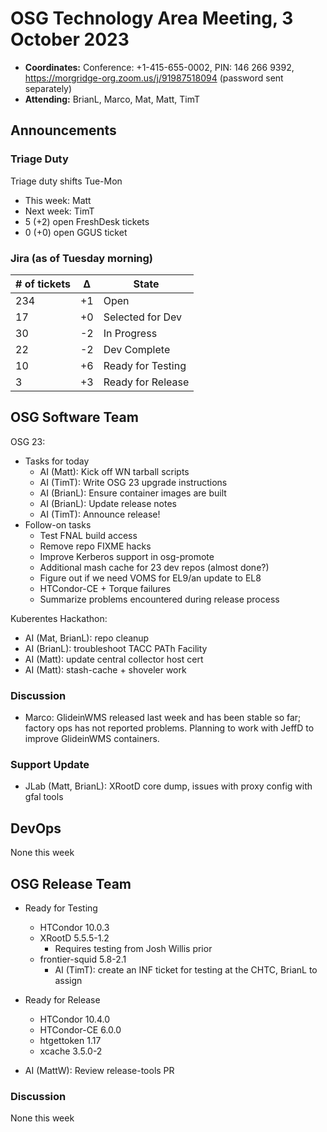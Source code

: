 # OSG Technology Area Meeting, 3 October 2023

-   **Coordinates:** Conference: +1-415-655-0002, PIN: 146 266 9392,
    <https://morgridge-org.zoom.us/j/91987518094> (password sent separately)
-   **Attending:** BrianL, Marco, Mat, Matt, TimT

## Announcements

### Triage Duty

Triage duty shifts Tue-Mon

-   This week: Matt
-   Next week: TimT
-   5 (+2) open FreshDesk tickets
-   0 (+0) open GGUS ticket

### Jira (as of Tuesday morning)

| # of tickets | &Delta; | State             |
|--------------|---------|-------------------|
| 234          | +1      | Open              |
| 17           | +0      | Selected for Dev  |
| 30           | -2      | In Progress       |
| 22           | -2      | Dev Complete      |
| 10           | +6      | Ready for Testing |
| 3            | +3      | Ready for Release |

## OSG Software Team

OSG 23:
-   Tasks for today
    -   AI (Matt): Kick off WN tarball scripts
    -   AI (TimT): Write OSG 23 upgrade instructions
    -   AI (BrianL): Ensure container images are built
    -   AI (BrianL): Update release notes
    -   AI (TimT): Announce release!
-   Follow-on tasks
    -   Test FNAL build access
    -   Remove repo FIXME hacks
    -   Improve Kerberos support in osg-promote
    -   Additional mash cache for 23 dev repos (almost done?)
    -   Figure out if we need VOMS for EL9/an update to EL8
    -   HTCondor-CE + Torque failures
    -   Summarize problems encountered during release process

Kuberentes Hackathon:
-   AI (Mat, BrianL): repo cleanup
-   AI (BrianL): troubleshoot TACC PATh Facility
-   AI (Matt): update central collector host cert
-   AI (Matt): stash-cache + shoveler work

### Discussion

-   Marco: GlideinWMS released last week and has been stable so far;
    factory ops has not reported problems.  Planning to work with JeffD
    to improve GlideinWMS containers.

### Support Update

-   JLab (Matt, BrianL): XRootD core dump, issues with proxy config with gfal tools

## DevOps

None this week

## OSG Release Team

-   Ready for Testing
    -   HTCondor 10.0.3
    -   XRootD 5.5.5-1.2
        - Requires testing from Josh Willis prior
    -   frontier-squid 5.8-2.1
        -   AI (TimT): create an INF ticket for testing at the CHTC, BrianL to assign
-   Ready for Release
    -   HTCondor 10.4.0
    -   HTCondor-CE 6.0.0
    -   htgettoken 1.17
    -   xcache 3.5.0-2
 
- AI (MattW): Review release-tools PR

### Discussion

None this week

